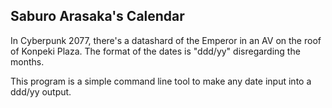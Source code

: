 ## Saburo Arasaka's Calendar
In Cyberpunk 2077, there's a datashard of the Emperor in an AV on the roof of Konpeki Plaza. The format of the dates is "ddd/yy" disregarding the months.

This program is a simple command line tool to make any date input into a ddd/yy output.
